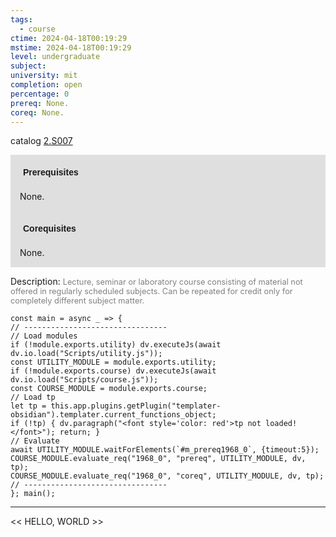 ```yaml
---
tags:
  - course
ctime: 2024-04-18T00:19:29
mstime: 2024-04-18T00:19:29
level: undergraduate
subject: 
university: mit
completion: open
percentage: 0
prereq: None.
coreq: None.
---
```


catalog [2.S007](http://student.mit.edu/catalog/m2c.html#2.S007)

<span style="display: block; padding: 15px; background-color: rgb(100, 100, 100, 0.2);"><font id="m_prereq1968_0" style="display: block; font-family: Arial, sans-serif; font-weight: bold; padding: 5px">Prerequisites</font><br><span id="prereq1968_0">None.</span></span>
<span style="display: block; padding: 15px; background-color: rgb(100, 100, 100, 0.2);"><font id="m_coreq1968_0" style="display: block; font-family: Arial, sans-serif; font-weight: bold; padding: 5px">Corequisites</font><br><span id="coreq1968_0">None.</span></span>

<font style="">Description:</font>
<font style="color: grey; font-size: 0.8rem;">Lecture, seminar or laboratory course consisting of material not offered in regularly scheduled subjects. Can be repeated for credit only for completely different subject matter.</font>

```dataviewjs
const main = async _ => {
// --------------------------------
// Load modules
if (!module.exports.utility) dv.executeJs(await dv.io.load("Scripts/utility.js"));
const UTILITY_MODULE = module.exports.utility;
if (!module.exports.course) dv.executeJs(await dv.io.load("Scripts/course.js"));
const COURSE_MODULE = module.exports.course;
// Load tp
let tp = this.app.plugins.getPlugin("templater-obsidian").templater.current_functions_object;
if (!tp) { dv.paragraph("<font style='color: red'>tp not loaded!</font>"); return; }
// Evaluate
await UTILITY_MODULE.waitForElements(`#m_prereq1968_0`, {timeout:5});
COURSE_MODULE.evaluate_req("1968_0", "prereq", UTILITY_MODULE, dv, tp);
COURSE_MODULE.evaluate_req("1968_0", "coreq", UTILITY_MODULE, dv, tp);
// --------------------------------
}; main();
```

---

<< HELLO, WORLD >>
